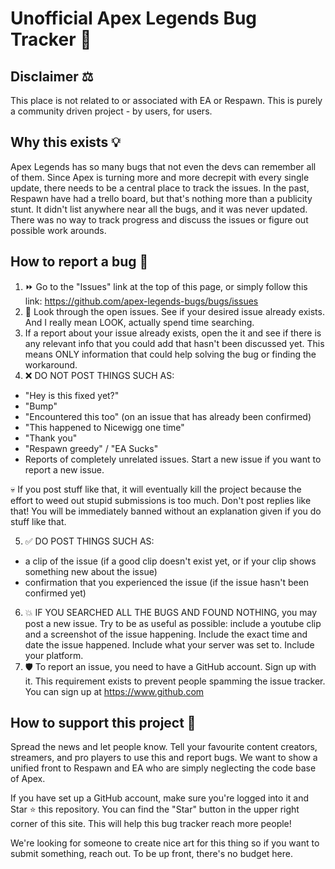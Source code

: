 # Unofficial Apex Legends Bug Tracker 🐞

## Disclaimer ⚖

This place is not related to or associated with EA or Respawn. This is purely a community driven project - by users, for users.

## Why this exists 💡

Apex Legends has so many bugs that not even the devs can remember all of them. Since Apex is turning more and more decrepit with every single update, there needs to be a central place to track the issues. In the past, Respawn have had a trello board, but that's nothing more than a publicity stunt. It didn't list anywhere near all the bugs, and it was never updated. There was no way to track progress and discuss the issues or figure out possible work arounds.

## How to report a bug 🌱

1. ⏩ Go to the "Issues" link at the top of this page, or simply follow this link: https://github.com/apex-legends-bugs/bugs/issues
2. 👀 Look through the open issues. See if your desired issue already exists. And I really mean LOOK, actually spend time searching.
3. If a report about your issue already exists, open the it and see if there is any relevant info that you could add that hasn't been discussed yet. This means ONLY information that could help solving the bug or finding the workaround.
4. ❌ DO NOT POST THINGS SUCH AS:
  - "Hey is this fixed yet?"
  - "Bump"
  - "Encountered this too" (on an issue that has already been confirmed)
  - "This happened to Nicewigg one time"
  - "Thank you"
  - "Respawn greedy" / "EA Sucks"
  - Reports of completely unrelated issues. Start a new issue if you want to report a new issue.

  💀 If you post stuff like that, it will eventually kill the project because the effort to weed out stupid submissions is too much. Don't post replies like that! You will be immediately banned without an explanation given if you do stuff like that.

5. ✅ DO POST THINGS SUCH AS:
  - a clip of the issue (if a good clip doesn't exist yet, or if your clip shows something new about the issue)
  - confirmation that you experienced the issue (if the issue hasn't been confirmed yet)
6. 💥 IF YOU SEARCHED ALL THE BUGS AND FOUND NOTHING, you may post a new issue. Try to be as useful as possible: include a youtube clip and a screenshot of the issue happening. Include the exact time and date the issue happened. Include what your server was set to. Include your platform.
7. 🛡 To report an issue, you need to have a GitHub account. Sign up with it. This requirement exists to prevent people spamming the issue tracker. You can sign up at https://www.github.com

## How to support this project 💪

Spread the news and let people know. Tell your favourite content creators, streamers, and pro players to use this and report bugs. We want to show a unified front to Respawn and EA who are simply neglecting the code base of Apex.

If you have set up a GitHub account, make sure you're logged into it and Star ⭐ this repository. You can find the "Star" button in the upper right corner of this site. This will help this bug tracker reach more people!

We're looking for someone to create nice art for this thing so if you want to submit something, reach out. To be up front, there's no budget here.
